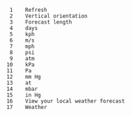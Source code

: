        1	Refresh
       2	Vertical orientation
       3	Forecast length
       4	days
       5	kph
       6	m/s
       7	mph
       8	psi
       9	atm
      10	kPa
      11	Pa
      12	mm Hg
      13	at
      14	mbar
      15	in Hg
      16	View your local weather forecast
      17	Weather
